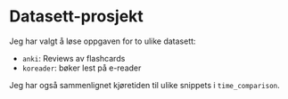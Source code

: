 # Datasett-prosjekt

Jeg har valgt å løse oppgaven for to ulike datasett:

- `anki`: Reviews av flashcards
- `koreader`: bøker lest på e-reader

Jeg har også sammenlignet kjøretiden til ulike snippets i `time_comparison`.
